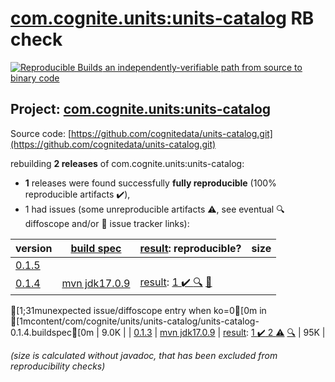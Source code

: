 [com.cognite.units:units-catalog](https://central.sonatype.com/artifact/com.cognite.units/units-catalog/versions) RB check
=======

[![Reproducible Builds](https://reproducible-builds.org/images/logos/rb.svg) an independently-verifiable path from source to binary code](https://reproducible-builds.org/)

## Project: [com.cognite.units:units-catalog](https://central.sonatype.com/artifact/com.cognite.units/units-catalog/versions)

Source code: [https://github.com/cognitedata/units-catalog.git](https://github.com/cognitedata/units-catalog.git)

rebuilding **2 releases** of com.cognite.units:units-catalog:
- **1** releases were found successfully **fully reproducible** (100% reproducible artifacts :heavy_check_mark:),
- 1 had issues (some unreproducible artifacts :warning:, see eventual :mag: diffoscope and/or :memo: issue tracker links):

| version | [build spec](/BUILDSPEC.md) | [result](https://reproducible-builds.org/docs/jvm/): reproducible? | size |
| -- | --------- | ------ | -- |
| [0.1.5](https://central.sonatype.com/artifact/com.cognite.units/units-catalog/0.1.5/pom) | | | |
| [0.1.4](https://central.sonatype.com/artifact/com.cognite.units/units-catalog/0.1.4/pom) | [mvn jdk17.0.9](units-catalog-0.1.4.buildspec) | [result](units-catalog-0.1.4.buildinfo): [1 :heavy_check_mark: ](units-catalog-0.1.4.buildcompare) [:mag:](units-catalog-0.1.4.diffoscope) [:memo:](https://github.com/cognitedata/units-catalog/pull/43)
[1;31munexpected issue/diffoscope entry when ko=0[0m in [1mcontent/com/cognite/units/units-catalog/units-catalog-0.1.4.buildspec[0m
 | 9.0K |
| [0.1.3](https://central.sonatype.com/artifact/com.cognite.units/units-catalog/0.1.3/pom) | [mvn jdk17.0.9](units-catalog-0.1.3.buildspec) | [result](units-catalog-0.1.3.buildinfo): [1 :heavy_check_mark:  2 :warning:](units-catalog-0.1.3.buildcompare) [:mag:](units-catalog-0.1.3.diffoscope) | 95K |

<i>(size is calculated without javadoc, that has been excluded from reproducibility checks)</i>
